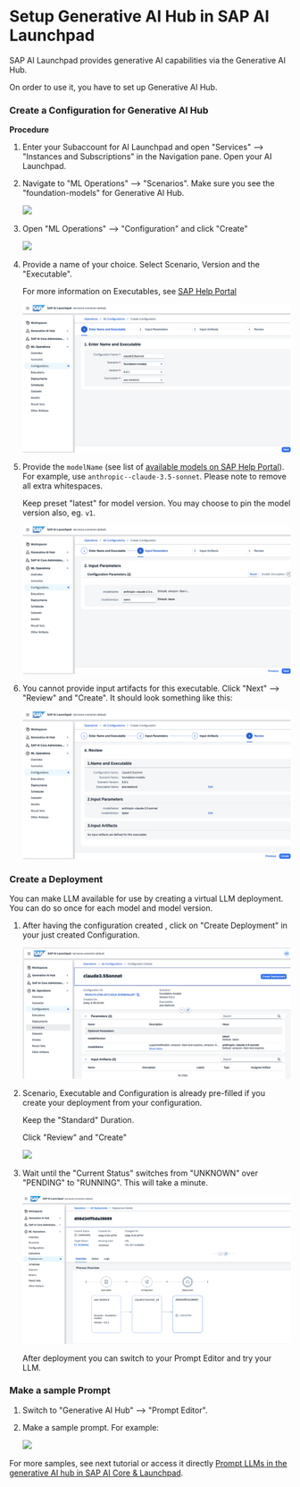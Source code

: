 # Setup Generative AI Hub in SAP AI Launchpad


SAP AI Launchpad provides generative AI capabilities via the Generative AI Hub.

On order to use it, you have to set up Generative AI Hub.




### Create a Configuration for Generative AI Hub


**Procedure**

1. Enter your Subaccount for AI Launchpad and open "Services" --> "Instances and Subscriptions" in the Navigation pane. Open your AI Launchpad.


2. Navigate to "ML Operations" --> "Scenarios". Make sure you see the "foundation-models" for Generative AI Hub.

   ![](images/29_ail_foundationmodels.png)

3. Open "ML Operations" --> "Configuration" and click "Create"

   ![](images/31_genai_create.png)

4. Provide a name of your choice. Select Scenario, Version and the "Executable".   

    For more information on Executables, see [SAP Help Portal](https://help.sap.com/docs/sap-ai-core/sap-ai-core-service-guide/models-and-scenarios-in-generative-ai-hub?locale=en-US&q=generative)
    
    ![](images/32_bedrock_genai_conf_step1.png)

5. Provide the `modelName` (see list of [available models on SAP Help Portal](https://help.sap.com/docs/sap-ai-core/sap-ai-core-service-guide/models-and-scenarios-in-generative-ai-hub?locale=en-US&q=generative)). For example, use `anthropic--claude-3.5-sonnet`. Please note to remove all extra whitespaces.

    Keep preset "latest" for model version. You may choose to pin the model version also, eg. `v1`.

    ![](images/33_bedrock_genai_conf_step2.png)

6. You cannot provide input artifacts for this executable. Click "Next" --> "Review" and "Create". It should look something like this:
    
    ![](images/33_bedrock_genai_conf_step3_review.png)


### Create a Deployment

You can make LLM available for use by creating a virtual LLM deployment. You can do so once for each model and model version.

1. After having the configuration created , click on "Create Deployment" in your just created Configuration.

    ![](images/34_bedrock_genai_createdeploy.png)

2. Scenario, Executable and Configuration is already pre-filled if you create your deployment from your configuration.

    Keep the "Standard" Duration. 
    
    Click "Review" and "Create"

    ![](images/35_genai_duration.png)

3. Wait until the "Current Status" switches from "UNKNOWN" over "PENDING" to "RUNNING". This will take a minute.

    ![](images/36_bedrock_genai_status.png)

    After deployment you can switch to your Prompt Editor and try your LLM.

### Make a sample Prompt

1. Switch to "Generative AI Hub" --> "Prompt Editor".

2. Make a sample prompt. For example:

    ![](images/37_genai_sampleprompt.png)

    

For more samples, see next tutorial or access it directly [Prompt LLMs in the generative AI hub in SAP AI Core & Launchpad](https://developers.sap.com/tutorials/ai-core-generative-ai.html).